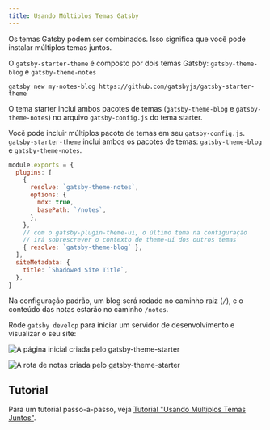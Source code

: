 ```yaml
---
title: Usando Múltiplos Temas Gatsby
---
```


Os temas Gatsby podem ser combinados. Isso significa que você pode instalar múltiplos temas juntos.

O `gatsby-starter-theme` é composto por dois temas Gatsby: `gatsby-theme-blog` e `gatsby-theme-notes`

```shell
gatsby new my-notes-blog https://github.com/gatsbyjs/gatsby-starter-theme
```


O tema starter inclui ambos pacotes de temas (`gatsby-theme-blog` e `gatsby-theme-notes`) no arquivo `gatsby-config.js` do tema starter.

Vocẽ pode incluir múltiplos pacote de temas em seu `gatsby-config.js`. `gatsby-starter-theme` inclui ambos os pacotes de temas: `gatsby-theme-blog` e `gatsby-theme-notes`.


```javascript:title=gatsby-config.js
module.exports = {
  plugins: [
    {
      resolve: `gatsby-theme-notes`,
      options: {
        mdx: true,
        basePath: `/notes`,
      },
    },
    // com o gatsby-plugin-theme-ui, o último tema na configuração
    // irá sobrescrever o contexto de theme-ui dos outros temas
    { resolve: `gatsby-theme-blog` },
  ],
  siteMetadata: {
    title: `Shadowed Site Title`,
  },
}
```

Na configuração padrão, um blog será rodado no caminho raiz (`/`), e o conteúdo das notas estarão no caminho `/notes`.

Rode `gatsby develop` para iniciar um servidor de desenvolvimento e visualizar o seu site:

![A página inicial criada pelo gatsby-theme-starter](../images/gatsby-theme-starter-home.png)

![A rota de `notas` criada pelo gatsby-theme-starter](../images/gatsby-theme-starter-notes.png)

## Tutorial

Para um tutorial passo-a-passo, veja [Tutorial "Usando Múltiplos Temas Juntos"](/tutorial/using-multiple-themes-together).
